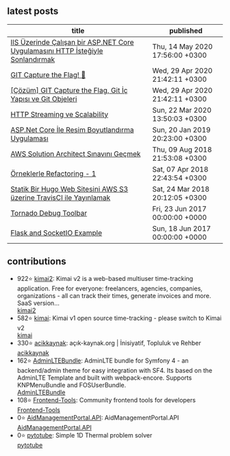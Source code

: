 ## latest posts

<!-- blog starts -->
| title | published |
| ----- | --------- |
|[IIS Üzerinde Çalışan bir ASP.NET Core Uygulamasını HTTP İsteğiyle Sonlandırmak](http://blog.guneysu.xyz/post/stopping-aspnetcore-web-via-http/) | Thu, 14 May 2020 17:56:00 +0300 |
|[GIT Capture the Flag! 🏴](http://blog.guneysu.xyz/post/odulsuz-git-ctf-yarismasi/) | Wed, 29 Apr 2020 21:42:11 +0300 |
|[[Çözüm] GIT Capture the Flag, Git İç Yapısı ve Git Objeleri](http://blog.guneysu.xyz/post/odulsuz-git-ctf-yarismasi-cozum/) | Wed, 29 Apr 2020 21:42:11 +0300 |
|[HTTP Streaming ve Scalability](http://blog.guneysu.xyz/post/http-streaming-asp-net-core/) | Sun, 22 Mar 2020 13:50:03 +0300 |
|[ASP.Net Core İle Resim Boyutlandırma Uygulaması](http://blog.guneysu.xyz/post/aspnet-core-1-image-server/) | Sun, 20 Jan 2019 20:23:00 +0300 |
|[AWS Solution Architect Sınavını Geçmek](http://blog.guneysu.xyz/post/aws-solution-architect-sinavini-gecmek/) | Thu, 09 Aug 2018 21:53:08 +0300 |
|[Örneklerle Refactoring - 1](http://blog.guneysu.xyz/post/orneklerle-refactoring-i/) | Sat, 07 Apr 2018 22:43:54 +0300 |
|[Statik Bir Hugo Web Sitesini AWS S3 üzerine TravisCI ile Yayınlamak](http://blog.guneysu.xyz/post/statik-bir-hugo-web-sitesini-aws-s3-uzerine-travisci-ile-yayinlamak/) | Sat, 24 Mar 2018 20:12:05 +0300 |
|[Tornado Debug Toolbar](http://blog.guneysu.xyz/side-projects/tornado-debug-toolbar/) | Fri, 23 Jun 2017 00:00:00 +0000 |
|[Flask and SocketIO Example](http://blog.guneysu.xyz/side-projects/flask-socketio/) | Sun, 18 Jun 2017 00:00:00 +0000 |
<!-- blog ends -->

## contributions
<!-- contribs starts -->
* 922⭐ [kimai2](kevinpapst/kimai2): Kimai v2 is a web-based multiuser time-tracking application. Free for everyone: freelancers, agencies, companies, organizations - all can track their times, generate invoices and more. SaaS version…
<br>[kimai2](https://www.kimai.org)
* 582⭐ [kimai](kimai/kimai): Kimai v1 open source time-tracking - please switch to Kimai v2
<br>[kimai](https://github.com/kevinpapst/kimai2)
* 330⭐ [acikkaynak](acikkaynak/acikkaynak): açık-kaynak.org | İnisiyatif, Topluluk ve Rehber
<br>[acikkaynak](https://acik-kaynak.org/)
* 162⭐ [AdminLTEBundle](kevinpapst/AdminLTEBundle): AdminLTE bundle for Symfony 4 - an backend/admin theme for easy integration with SF4. Its based on the AdminLTE Template and built with webpack-encore. Supports KNPMenuBundle and FOSUserBundle.
<br>[AdminLTEBundle]()
* 108⭐ [Frontend-Tools](enBonnet/Frontend-Tools): Community frontend tools for developers
<br>[Frontend-Tools](None)
* 0⭐ [AidManagementPortal.API](aidmanagementportal/AidManagementPortal.API): AidManagementPortal.API
<br>[AidManagementPortal.API](None)
* 0⭐ [pytotube](guneysus-archieve/pytotube): Simple 1D Thermal problem solver
<br>[pytotube]()
<!-- contribs ends -->
